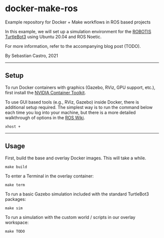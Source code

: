 # docker-make-ros
Example repository for Docker + Make workflows in ROS based projects

In this example, we will set up a simulation environment for the [ROBOTIS TurtleBot3](https://emanual.robotis.com/docs/en/platform/turtlebot3/overview/#overview) using Ubuntu 20.04 and ROS Noetic.

For more information, refer to the accompanying blog post (TODO).

By Sebastian Castro, 2021

---

## Setup
To run Docker containers with graphics (Gazebo, RViz, GPU support, etc.), first install the [NVIDIA Container Toolkit](https://github.com/NVIDIA/nvidia-docker).

To use GUI based tools (e.g., RViz, Gazebo) inside Docker, there is additional setup required. The simplest way is to run the command below each time you log into your machine, but there is a more detailed walkthrough of options in the [ROS Wiki](http://wiki.ros.org/docker/Tutorials/GUI).

```
xhost +
```

---

## Usage
First, build the base and overlay Docker images. This will take a while.

```
make build
```

To enter a Terminal in the overlay container:

```
make term
```

To run a basic Gazebo simulation included with the standard TurtleBot3 packages:

```
make sim
```

To run a simulation with the custom world / scripts in our overlay workspace:

```
make TODO
```
